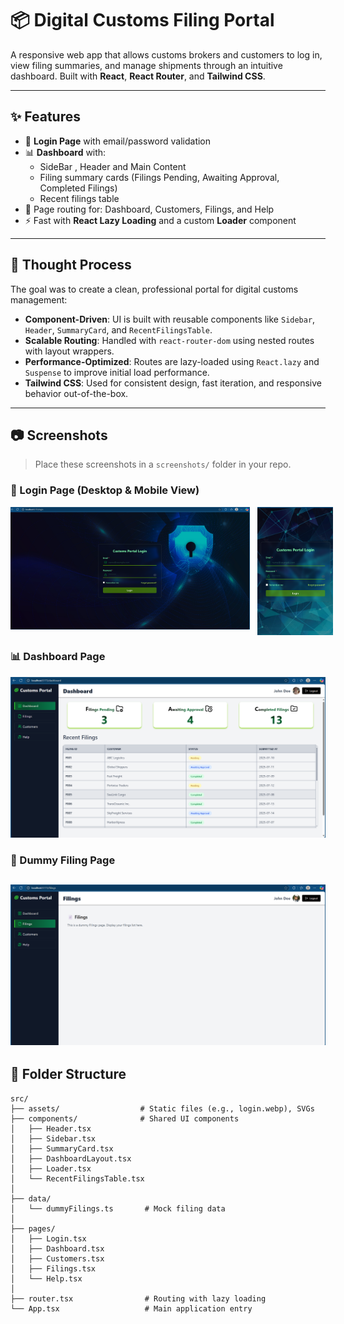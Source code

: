# 📦 Digital Customs Filing Portal

A responsive web app that allows customs brokers and customers to log in, view filing summaries, and manage shipments through an intuitive dashboard. Built with **React**, **React Router**, and **Tailwind CSS**.

---

## ✨ Features

- 🔐 **Login Page** with email/password validation  
- 📊 **Dashboard** with:
  - SideBar , Header and Main Content
  - Filing summary cards (Filings Pending, Awaiting Approval, Completed Filings)
  - Recent filings table  
- 📁 Page routing for: Dashboard, Customers, Filings, and Help  
- ⚡ Fast with **React Lazy Loading** and a custom **Loader** component  

---

## 🧠 Thought Process

The goal was to create a clean, professional portal for digital customs management:

- **Component-Driven**: UI is built with reusable components like `Sidebar`, `Header`, `SummaryCard`, and `RecentFilingsTable`.
- **Scalable Routing**: Handled with `react-router-dom` using nested routes with layout wrappers.
- **Performance-Optimized**: Routes are lazy-loaded using `React.lazy` and `Suspense` to improve initial load performance.
- **Tailwind CSS**: Used for consistent design, fast iteration, and responsive behavior out-of-the-box.

---

## 📷 Screenshots

> Place these screenshots in a `screenshots/` folder in your repo.

### 🔐 Login Page (Desktop & Mobile View)

<div style="display: flex; gap: 12px; align-items: flex-start;">
  <img src="./src/assets/screenshots/login1.png" alt="Login Screenshot Desktop" width="76%" />
  <img src="./src/assets/screenshots/login2.png" alt="Login Screenshot Mobile" width="24%" />
</div>

### 📊 Dashboard Page  
![Dashboard Screenshot](./src/assets/screenshots/dashboard.png)
### 📁 Dummy Filing Page 
![Dummy Filings Screenshot](./src/assets/screenshots/filings.png)
---

## 📁 Folder Structure

```plaintext
src/
├── assets/                  # Static files (e.g., login.webp), SVGs
├── components/              # Shared UI components
│   ├── Header.tsx
│   ├── Sidebar.tsx
│   ├── SummaryCard.tsx
│   ├── DashboardLayout.tsx
│   ├── Loader.tsx
│   └── RecentFilingsTable.tsx
│
├── data/
│   └── dummyFilings.ts       # Mock filing data
│
├── pages/
│   ├── Login.tsx
│   ├── Dashboard.tsx
│   ├── Customers.tsx
│   ├── Filings.tsx
│   └── Help.tsx
│
├── router.tsx                # Routing with lazy loading
└── App.tsx                   # Main application entry

